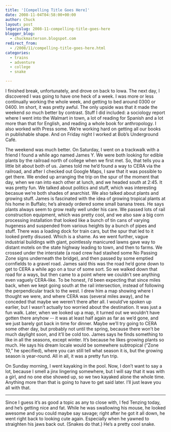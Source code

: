 ```yaml
---
title: '[Compelling Title Goes Here]'
date: 2008-11-04T04:58:00+00:00
author: Chuck
layout: post
legacyslug: 2008-11-compelling-title-goes-here
blogger_blog:
  - chuckmasterson.blogspot.com
redirect_from:
  - /2008/11/compelling-title-goes-here.html
categories:
  - trains
  - adventure
  - college
  - snake

---
```


I finished break, unfortunately, and drove on back to Iowa. The next day, I
discovered I was going to have one heck of a week. I was more or less
continually working the whole week, and getting to bed around 0300 or 0400. Im
short, it was pretty awful. The only upside was that it made the weekend *so*
much better by contrast. Stuff I did included: a sociology report where I went
into the Walmart in town, a lot of reading for Spanish and a lot more than that
for English, and reading a whole book for anthropology. I also worked with
Press some. We’re working hard on getting all our books in publishable
shape. And on Friday night I worked at Bob’s Underground Café.  

The weekend was much better. On Saturday, I went on a trackwalk with a friend I
found a while ago named James Y. We were both looking for edible plants by the
railroad north of college when we first met. So, that tells you a little bit
about both of us. James told me he’d found a way to CERA via the
railroad, and after I checked out Google Maps, I saw that it was possible to
get there. We ended up arranging the trip on the spur of the moment that day,
when we ran into each other at lunch, and we headed south at 2:45. It was
pretty fun. We talked about politics and stuff, which was interesting becasue
we’re both shades of anarchist. We also talked about plants and growing
stuff. James is fascinated with the idea of growing tropical plants at his home
in Buffalo; he’s already ordered some small banana trees. He says plants
always seem to grow really well under his care. We passed lots of rail
construction equipment, which was pretty cool, and we also saw a big corn
processing installation that looked like a bunch of tin cans of varying
hugeness and suspended from various heights by a bunch of pipes and stuff.
There was a loading dock for train cars, but the spur that led to it looked
pretty disused. Which is a shame. As we went further, vague industrial
buildings with giant, pointlessly manicured lawns gave way to distant motels on
the state highway leading to town, and then to farms. We crossed under the
interstate (a road crew had stashed some No Passing Zone signs underneath the
bridge), and then passed by some emptied cornfields to a gravel road. James
said this was the road he’d gone down to get to CERA a while ago on a
tour of some sort. So we walked down that road for a ways, but then came to a
point where we couldn’t see anything even vaguely CERA-like. To be
honest, I’d been expecting that since miles back, when we kept going
south at the rail intersection, instead of following the perpendicular track to
the west. I drew him a map showing where I thought we were, and where CERA was
(several miles away), and he conceded that maybe we weren’t there after
all. I would’ve spoken up earlier, but I wasn’t actually too
worried about the destination. It was just a fun walk. Later, when we looked up
a map, it turned out we wouldn’t have gotten there anyhow -- it was
at least half again as far as we’d gone, and we just barely got back in
time for dinner. Maybe we’ll try going to CERA some other day, but
probably not until the spring, because there won’t be much daylight soon,
and it’ll be cold too. James says he finds something to like in all the
seasons, except winter. It’s because he likes growing plants so much. He
says his dream locale would be somewhere subtropical (“Zone 10,” he
specified), where you can still tell what season it is, but the growing season
is year-round. All in all, it was a pretty fun trip.  

On Sunday morning, I went kayaking in the pool. Now, I don’t want to say
a lot, because I smell a jinx lingering somewhere, but I will say that it was
with a girl, and no one else showed up, so we two kayaked alone the whole time.
Anything more than that is going to have to get said later. I’ll just
leave you all with that.  


* * *


Since I guess it’s as good a topic as any to close with, I fed Tenzing
today, and he’s getting nice and fat. While he was swallowing his mouse,
he looked awesome and you could maybe say savage; right after he got it all
down, he went right back to looking cute again. Especially when he yawned to
straighten his jaws back out. (Snakes do that.) He’s a pretty cool snake.
